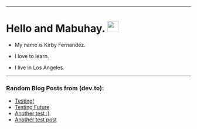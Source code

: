 
<img src="https://komarev.com/ghpvc/?username=kirbygit&style=flat-square&color=blue" alt=""/>

---
<h1>
  Hello and Mabuhay.
  <img src="https://media.giphy.com/media/hvRJCLFzcasrR4ia7z/giphy.gif" width="30px"/>
</h1>

- My name is Kirby Fernandez.

- I love to learn.

- I live in Los Angeles.

---

### Random Blog Posts from (dev.to):
<!-- BLOG-POST-LIST:START -->
- [Testing!](https://dev.to/ben/testing-1pgh)
- [Testing Future](https://dev.to/ben/testing-future-11f3)
- [Another test :&rpar;](https://dev.to/ben/another-test--38nf)
- [Another test post](https://dev.to/ben/another-test-post-2o9)
<!-- BLOG-POST-LIST:END -->

